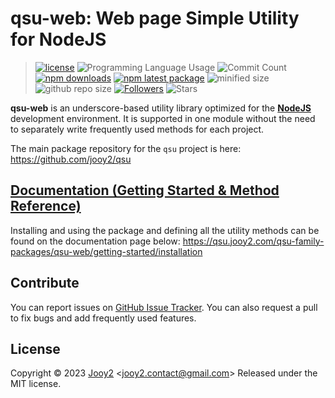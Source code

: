 # qsu-web: Web page Simple Utility for NodeJS

> [![license](https://img.shields.io/badge/license-MIT-blue.svg)](https://github.com/jooy2/qsu-web/blob/main/LICENSE) ![Programming Language Usage](https://img.shields.io/github/languages/top/jooy2/qsu-web) ![Commit Count](https://img.shields.io/github/commit-activity/y/jooy2/qsu-web) [![npm downloads](https://img.shields.io/npm/dm/qsu-web.svg)](https://www.npmjs.com/package/qsu-web) [![npm latest package](https://img.shields.io/npm/v/qsu-web/latest.svg)](https://www.npmjs.com/package/qsu-web) ![minified size](https://img.shields.io/bundlephobia/min/qsu-web) ![github repo size](https://img.shields.io/github/repo-size/jooy2/qsu-web) [![Followers](https://img.shields.io/github/followers/jooy2?style=social)](https://github.com/jooy2) ![Stars](https://img.shields.io/github/stars/jooy2/qsu-web?style=social)

**qsu-web** is an underscore-based utility library optimized for the **[NodeJS](https://nodejs.org)** development environment. It is supported in one module without the need to separately write frequently used methods for each project.

The main package repository for the `qsu` project is here: https://github.com/jooy2/qsu


## [Documentation (Getting Started & Method Reference)](https://qsu.jooy2.com/qsu-family-packages/qsu-web/getting-started/installation)

Installing and using the package and defining all the utility methods can be found on the documentation page below: https://qsu.jooy2.com/qsu-family-packages/qsu-web/getting-started/installation

## Contribute

You can report issues on [GitHub Issue Tracker](https://github.com/jooy2/qsu-web/issues). You can also request a pull to fix bugs and add frequently used features.

## License

Copyright © 2023 [Jooy2](https://jooy2.com) <[jooy2.contact@gmail.com](mailto:jooy2.contact@gmail.com)> Released under the MIT license.
